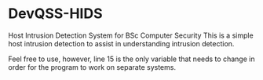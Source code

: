 # DevQSS-HIDS
Host Intrusion Detection System for BSc Computer Security
This is a simple host intrusion detection to assist in understanding intrusion detection.

Feel free to use, however, line 15 is the only variable that needs to change in order for the program to work on separate systems.
